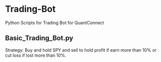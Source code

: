 # Trading-Bot
Python Scripts for Trading Bot for QuantConnect

## Basic_Trading_Bot.py
Strategy: Buy and hold SPY and sell to hold profit if earn more than 10% or cut loss if lost more than 10%. 
